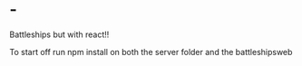# -
Battleships but with react!!

To start off run npm install on both the server folder and the battleshipsweb
